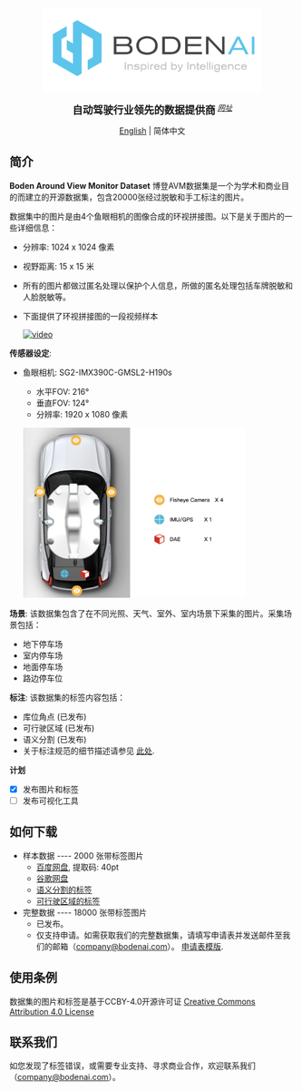 <p align="center">
  <img src="figures/logo.png" height="150">
</p>

<div align="center">
    <b><font size="4">自动驾驶行业领先的数据提供商</font></b>
    <sup>
      <a href="https://www.bodenai.com/">
        <i><font size="2">网址</font></i>
      </a>
    </sup>
  </div>
<div align="center">

[English](README.md) | 简体中文

</div>


## 简介

**Boden Around View Monitor Dataset** 博登AVM数据集是一个为学术和商业目的而建立的开源数据集，包含20000张经过脱敏和手工标注的图片。

数据集中的图片是由4个鱼眼相机的图像合成的环视拼接图。以下是关于图片的一些详细信息：

* 分辨率: 1024 x 1024 像素
* 视野距离: 15 x 15 米
* 所有的图片都做过匿名处理以保护个人信息，所做的匿名处理包括车牌脱敏和人脸脱敏等。
* 下面提供了环视拼接图的一段视频样本

  [![video](http://img.youtube.com/vi/ejiigCk7eM0/0.jpg)](https://www.youtube.com/watch?v=ejiigCk7eM0)

**传感器设定**:
* 鱼眼相机: SG2-IMX390C-GMSL2-H190s
  * 水平FOV: 216°
  * 垂直FOV: 124°
  * 分辨率: 1920 x 1080 像素
  
  <p align="left">
  <img src="figures/sensor_setup.png" height="300">
  </p>

**场景**: 该数据集包含了在不同光照、天气、室外、室内场景下采集的图片。采集场景包括：
* 地下停车场
* 室内停车场
* 地面停车场
* 路边停车位

**标注**: 该数据集的标签内容包括：
* 库位角点 (已发布)
* 可行驶区域 (已发布)
* 语义分割 (已发布)
* 关于标注规范的细节描述请参见 [此处](docs/annotation.md).

**计划**
- [x] 发布图片和标签
- [ ] 发布可视化工具

## 如何下载

* 样本数据 ---- 2000 张带标签图片
  * [百度网盘](https://pan.baidu.com/s/14SOdWhwHweOhCI6By9i9Ww), 提取码: 40pt
  * [谷歌网盘](https://drive.google.com/drive/folders/1ipQpQmPlfzKhyKQ4ANFsnr2wDEwOAQUf?usp=sharing)
  * [语义分割的标签](https://drive.google.com/file/d/1MMHc9ti-LRHWsL6rrGGCu_6Pc24hSf3n/view?usp=drive_link)
  * [可行驶区域的标签](https://drive.google.com/file/d/1gDcxc052jwSc9wCVU0jjTkyY6VWvGjUZ/view?usp=drive_link)
* 完整数据 ---- 18000 张带标签图片
  * 已发布。
  * 仅支持申请。如需获取我们的完整数据集，请填写申请表并发送邮件至我们的邮箱（company@bodenai.com）。  [申请表模版](docs/Application_template.docx).

## 使用条例
数据集的图片和标签是基于CCBY-4.0开源许可证 [Creative Commons Attribution 4.0 License](LICENSE)

## 联系我们
如您发现了标签错误，或需要专业支持、寻求商业合作，欢迎联系我们（company@bodenai.com）。
